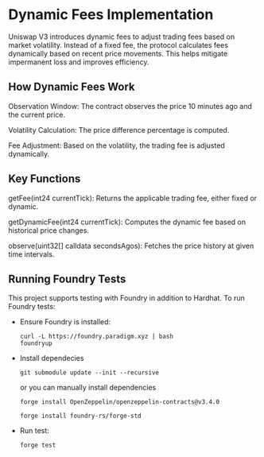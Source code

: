 # Dynamic Fees Implementation

Uniswap V3 introduces dynamic fees to adjust trading fees based on market volatility. Instead of a fixed fee, the protocol calculates fees dynamically based on recent price movements. This helps mitigate impermanent loss and improves efficiency.

## How Dynamic Fees Work

Observation Window: The contract observes the price 10 minutes ago and the current price.

Volatility Calculation: The price difference percentage is computed.

Fee Adjustment: Based on the volatility, the trading fee is adjusted dynamically.

## Key Functions

getFee(int24 currentTick): Returns the applicable trading fee, either fixed or dynamic.

getDynamicFee(int24 currentTick): Computes the dynamic fee based on historical price changes.

observe(uint32[] calldata secondsAgos): Fetches the price history at given time intervals.

## Running Foundry Tests

This project supports testing with Foundry in addition to Hardhat. To run Foundry tests:

- Ensure Foundry is installed:
  ```
  curl -L https://foundry.paradigm.xyz | bash
  foundryup
  ```

- Install dependecies

  ```
  git submodule update --init --recursive
  ```

  or you can manually install dependencies

  ```
  forge install OpenZeppelin/openzeppelin-contracts@v3.4.0

  forge install foundry-rs/forge-std

  ```
- Run test:
  ```
  forge test
  ```
